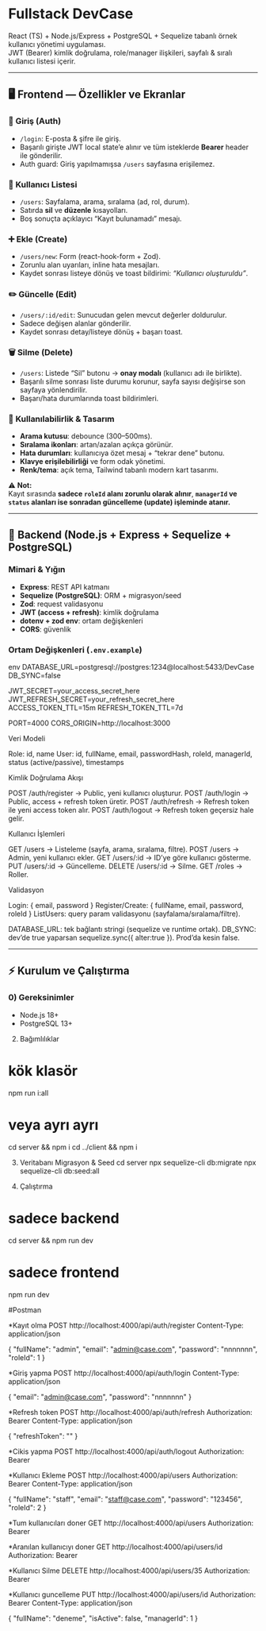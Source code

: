 # Fullstack DevCase

React (TS) + Node.js/Express + PostgreSQL + Sequelize tabanlı örnek kullanıcı yönetimi uygulaması.  
JWT (Bearer) kimlik doğrulama, role/manager ilişkileri, sayfalı & sıralı kullanıcı listesi içerir.

---

## 🖥️ Frontend — Özellikler ve Ekranlar

### 🔐 Giriş (Auth)
- `/login`: E-posta & şifre ile giriş.  
- Başarılı girişte JWT local state’e alınır ve tüm isteklerde **Bearer** header ile gönderilir.  
- Auth guard: Giriş yapılmamışsa `/users` sayfasına erişilemez.  

### 👥 Kullanıcı Listesi
- `/users`: Sayfalama, arama, sıralama (ad, rol, durum).  
- Satırda **sil** ve **düzenle** kısayolları.  
- Boş sonuçta açıklayıcı “Kayıt bulunamadı” mesajı.  

### ➕ Ekle (Create)
- `/users/new`: Form (react-hook-form + Zod).  
- Zorunlu alan uyarıları, inline hata mesajları.  
- Kaydet sonrası listeye dönüş ve toast bildirimi: *“Kullanıcı oluşturuldu”*.  

### ✏️ Güncelle (Edit)
- `/users/:id/edit`: Sunucudan gelen mevcut değerler doldurulur.  
- Sadece değişen alanlar gönderilir.  
- Kaydet sonrası detay/listeye dönüş + başarı toast.  

### 🗑️ Silme (Delete)
- `/users`: Listede “Sil” butonu → **onay modalı** (kullanıcı adı ile birlikte).  
- Başarılı silme sonrası liste durumu korunur, sayfa sayısı değişirse son sayfaya yönlendirilir.  
- Başarı/hata durumlarında toast bildirimleri.  

### 🧭 Kullanılabilirlik & Tasarım
- **Arama kutusu**: debounce (300–500ms).  
- **Sıralama ikonları**: artan/azalan açıkça görünür.  
- **Hata durumları**: kullanıcıya özet mesaj + “tekrar dene” butonu.  
- **Klavye erişilebilirliği** ve form odak yönetimi.  
- **Renk/tema**: açık tema, Tailwind tabanlı modern kart tasarımı.  

⚠️ **Not:**  
Kayıt sırasında **sadece `roleId` alanı zorunlu olarak alınır**, **`managerId` ve `status` alanları ise sonradan güncelleme (update) işleminde atanır.**

---

## 🧰 Backend (Node.js + Express + Sequelize + PostgreSQL)

### Mimari & Yığın
- **Express**: REST API katmanı  
- **Sequelize (PostgreSQL)**: ORM + migrasyon/seed  
- **Zod**: request validasyonu  
- **JWT (access + refresh)**: kimlik doğrulama  
- **dotenv + zod env**: ortam değişkenleri  
- **CORS**: güvenlik  

### Ortam Değişkenleri (`.env.example`)
env
DATABASE_URL=postgresql://postgres:1234@localhost:5433/DevCase
DB_SYNC=false

JWT_SECRET=your_access_secret_here
JWT_REFRESH_SECRET=your_refresh_secret_here
ACCESS_TOKEN_TTL=15m
REFRESH_TOKEN_TTL=7d

PORT=4000
CORS_ORIGIN=http://localhost:3000

Veri Modeli

Role: id, name
User: id, fullName, email, passwordHash, roleId, managerId, status (active/passive), timestamps

Kimlik Doğrulama Akışı

POST /auth/register → Public, yeni kullanıcı oluşturur.
POST /auth/login → Public, access + refresh token üretir.
POST /auth/refresh → Refresh token ile yeni access token alır.
POST /auth/logout → Refresh token geçersiz hale gelir.


Kullanıcı İşlemleri

GET /users → Listeleme (sayfa, arama, sıralama, filtre).
POST /users → Admin, yeni kullanıcı ekler.
GET /users/:id → ID’ye göre kullanıcı gösterme.
PUT /users/:id → Güncelleme.
DELETE /users/:id → Silme.
GET /roles → Roller.

Validasyon

Login: { email, password }
Register/Create: { fullName, email, password, roleId }
ListUsers: query param validasyonu (sayfalama/sıralama/filtre).

DATABASE_URL: tek bağlantı stringi (sequelize ve runtime ortak).
DB_SYNC: dev’de true yaparsan sequelize.sync({ alter:true }). Prod’da kesin false.


---

## ⚡ Kurulum ve Çalıştırma

### 0) Gereksinimler
- Node.js 18+  
- PostgreSQL 13+  


2) Bağımlılıklar
# kök klasör
npm run i:all
# veya ayrı ayrı
cd server && npm i
cd ../client && npm i

3) Veritabanı Migrasyon & Seed
cd server
npx sequelize-cli db:migrate
npx sequelize-cli db:seed:all

4) Çalıştırma
# sadece backend
cd server && npm run dev
# sadece frontend
npm run dev


#Postman

*Kayıt olma
POST http://localhost:4000/api/auth/register
Content-Type: application/json

{
  "fullName": "admin",
  "email": "admin@case.com",
  "password": "nnnnnnn",
  "roleId": 1
}


*Giriş yapma
POST http://localhost:4000/api/auth/login
Content-Type: application/json

{
  "email": "admin@case.com",
  "password": "nnnnnnn"
}


*Refresh token
POST http://localhost:4000/api/auth/refresh
Authorization: Bearer <accessToken>
Content-Type: application/json

{
  "refreshToken": "<accsessToken>"
}


*Cikis yapma
POST http://localhost:4000/api/auth/logout
Authorization: Bearer <accessToken>

*Kullanıcı Ekleme
POST http://localhost:4000/api/users
Authorization: Bearer <accessToken>
Content-Type: application/json

{
  "fullName": "staff",
  "email": "staff@case.com",
  "password": "123456",
  "roleId": 2
}


*Tum kullanıcıları doner
GET http://localhost:4000/api/users
Authorization: Bearer <accessToken>


*Aranılan kullanıcıyı doner
GET http://localhost:4000/api/users/id
Authorization: Bearer <accessToken>


*Kullanıcı Silme
DELETE http://localhost:4000/api/users/35
Authorization: Bearer <accessToken>


*Kullanıcı guncelleme
PUT http://localhost:4000/api/users/id
Authorization: Bearer <accessToken>
Content-Type: application/json

{
  "fullName": "deneme",
  "isActive": false,
  "managerId": 1
}
